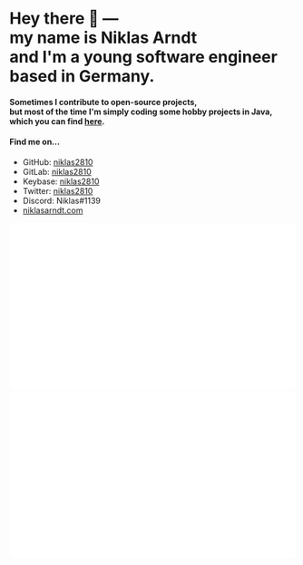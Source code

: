 <h1>
  Hey there 👋 ― <br> 
  my name is Niklas Arndt <br> 
  and I'm a young software engineer <br>
  based in Germany.
</h1>

<h4>Sometimes I contribute to open-source projects, <br>
  but most of the time I'm simply coding some hobby projects in Java, <br> 
  which you can find <a href="https://github.com/niklas2810?tab=repositories">here</a>.</h4>

#### Find me on...

- GitHub: [niklas2810](https://github.com/niklas2810)
- GitLab: [niklas2810](https://gitlab.com/niklas2810)
- Keybase: [niklas2810](https://keybase.io/niklas2810)
- Twitter: [niklas2810](https://twitter.com/niklas2810)
- Discord: Niklas#1139
- [niklasarndt.com](https://niklasarndt.com)

![Stats Overview](https://raw.githubusercontent.com/niklas2810/github-stats/main/generated/overview.svg)
![Language Overview](https://raw.githubusercontent.com/niklas2810/github-stats/main/generated/languages.svg)
